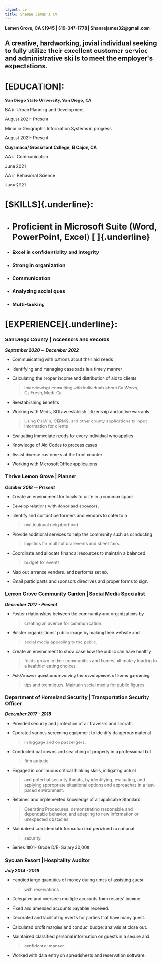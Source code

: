 ```yaml
---
layout: cv
title: Shanae James's CV
---
```

**Lemon Grove, CA 91945 \| 619-347-1778 \| Shanaejames32\@gmail.com**

A creative, hardworking, jovial individual seeking to fully utilize their excellent customer service and administrative skills to meet the employer's expectations.
-------------------------------------------------------------------------------------------------------------------------------------------------------------------

[EDUCATION]:
========================

**San Diego State University, San Diego, CA**

BA in Urban Planning and Development

August 2021- Present

Minor in Geographic Information Systems in progress

August 2021- Present

**Cuyamaca/ Grossmont College, El Cajon, CA**

AA in Communication

June 2021

AA in Behavioral Science

June 2021

[SKILLS]{.underline}:
=====================

-   Proficient in Microsoft Suite (Word, PowerPoint, Excel) [ ]{.underline} 
    =======================================================================

-   ### Excel in confidentiality and integrity 

-   ### Strong in organization

-   ### Communication

-   ### Analyzing social ques 

-   ### Multi-tasking 

[EXPERIENCE]{.underline}:
=========================

### San Diego County \| Accessors and Records 

***September 2020 -- December 2022***

-   Communicating with patrons about their aid needs

-   Identifying and managing caseloads in a timely manner

-   Calculating the proper income and distribution of aid to clients
    > Interviewing/ consulting with individuals about CalWorks,
    > CalFresh, Medi-Cal

-   Reestablishing benefits

-   Working with Meds, SDLaw establish citizenship and active warrants
    > Using CalWin, CERMS, and other county applications to input
    > information for clients

-   Evaluating Immediate needs for every individual who applies

-   Knowledge of Aid Codes to process cases

-   Assist diverse customers at the front counter.

-   Working with Microsoft Office applications

### Thrive Lemon Grove \| Planner 

***October 2018 -- Present***

-   Create an environment for locals to unite in a common space.

-   Develop relations with donor and sponsors.

-   Identify and contact performers and vendors to cater to a
    > multicultural neighborhood

-   Provide additional services to help the community such as conducting
    > logistics for multicultural events and street fairs.

-   Coordinate and allocate financial resources to maintain a balanced
    > budget for events.

-   Map out, arrange vendors, and performs set up.

-   Email participants and sponsors directives and proper forms to sign.

### 

### Lemon Grove Community Garden \| Social Media Specialist 

***December 2017 - Present***

-   Foster relationships between the community and organizations by
    > creating an avenue for communication.

-   Bolster organizations' public image by making their website and
    > social media appealing to the public.

-   Create an environment to show case how the public can have healthy
    > foods grown in their communities and homes, ultimately leading to
    > a healthier eating choices.

-   Ask/Answer questions involving the development of home gardening
    > tips and techniques. Maintain social media for public figures.

### Department of Homeland Security \| Transportation Security Officer 

***December 2017 - 2018***

-   Provided security and protection of air travelers and aircraft.

-   Operated various screening equipment to identify dangerous material
    > in luggage and on passengers.

-   Conducted pat downs and searching of property in a professional but
    > firm attitude.

-   Engaged in continuous critical thinking skills, mitigating actual
    > and potential security threats, by identifying, evaluating, and
    > applying appropriate situational options and approaches in a
    > fast-paced environment.

-   Retained and implemented knowledge of all applicable Standard
    > Operating Procedures, demonstrating responsible and dependable
    > behavior, and adapting to new information or unexpected obstacles.

-   Maintained confidential information that pertained to national
    > security.

-   Series 1801- Grade D/E- Salary 30,000

### Sycuan Resort \| Hospitality Auditor

***July 2014 - 2016***

-   Handled large quantities of money during times of assisting guest
    > with reservations.

-   Delegated and overseen multiple accounts from resorts' income.

-   Fixed and amended accounts payable/ received.

-   Decorated and facilitating events for parties that have many guest.

-   Calculated profit margins and conduct budget analysis at close out.

-   Maintained classified personal information on guests in a secure and
    > confidential manner.

-   Worked with data entry on spreadsheets and reservation software.
